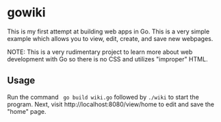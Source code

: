 # gowiki

This is my first attempt at building web apps in Go. This is a very simple example which allows you to view, edit, create, and save new webpages.

NOTE: This is a very rudimentary project to learn more about web development with Go so there is no CSS and utilizes "improper" HTML.

## Usage

Run the command ``` go build wiki.go``` followed by ```./wiki``` to start the program. Next, visit http://localhost:8080/view/home to edit and save the "home" page.
